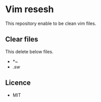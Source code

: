 # Vim resesh
This repository enable to be clean vim files.  

## Clear files
This delete below files.
* *~
* *.sw*

## Licence
* MIT
